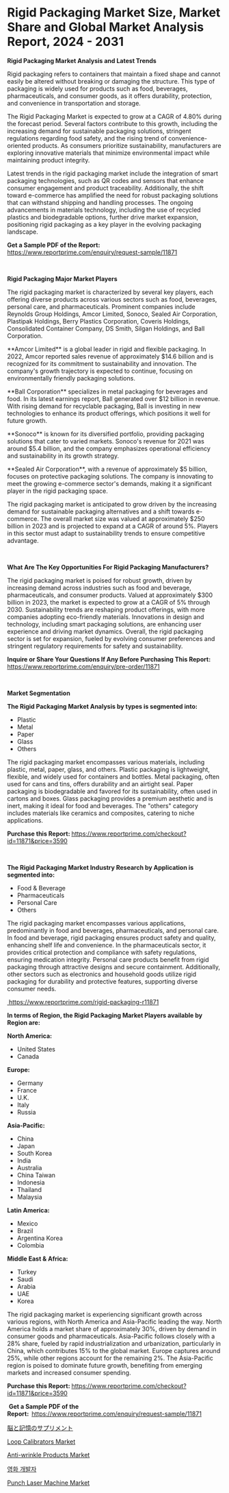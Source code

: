 <p><h1>Rigid Packaging Market Size, Market Share and Global Market Analysis Report, 2024 - 2031</h1></p><p><strong>Rigid Packaging Market Analysis and Latest Trends</strong></p>
<p><p>Rigid packaging refers to containers that maintain a fixed shape and cannot easily be altered without breaking or damaging the structure. This type of packaging is widely used for products such as food, beverages, pharmaceuticals, and consumer goods, as it offers durability, protection, and convenience in transportation and storage.</p><p>The Rigid Packaging Market is expected to grow at a CAGR of 4.80% during the forecast period. Several factors contribute to this growth, including the increasing demand for sustainable packaging solutions, stringent regulations regarding food safety, and the rising trend of convenience-oriented products. As consumers prioritize sustainability, manufacturers are exploring innovative materials that minimize environmental impact while maintaining product integrity.</p><p>Latest trends in the rigid packaging market include the integration of smart packaging technologies, such as QR codes and sensors that enhance consumer engagement and product traceability. Additionally, the shift toward e-commerce has amplified the need for robust packaging solutions that can withstand shipping and handling processes. The ongoing advancements in materials technology, including the use of recycled plastics and biodegradable options, further drive market expansion, positioning rigid packaging as a key player in the evolving packaging landscape.</p></p>
<p><strong>Get a Sample PDF of the Report:&nbsp;</strong> <a href="https://www.reportprime.com/enquiry/request-sample/11871">https://www.reportprime.com/enquiry/request-sample/11871</a></p>
<p>&nbsp;</p>
<p><strong>Rigid Packaging Major Market Players</strong></p>
<p><p>The rigid packaging market is characterized by several key players, each offering diverse products across various sectors such as food, beverages, personal care, and pharmaceuticals. Prominent companies include Reynolds Group Holdings, Amcor Limited, Sonoco, Sealed Air Corporation, Plastipak Holdings, Berry Plastics Corporation, Coveris Holdings, Consolidated Container Company, DS Smith, Silgan Holdings, and Ball Corporation.</p><p>**Amcor Limited** is a global leader in rigid and flexible packaging. In 2022, Amcor reported sales revenue of approximately $14.6 billion and is recognized for its commitment to sustainability and innovation. The company's growth trajectory is expected to continue, focusing on environmentally friendly packaging solutions.</p><p>**Ball Corporation** specializes in metal packaging for beverages and food. In its latest earnings report, Ball generated over $12 billion in revenue. With rising demand for recyclable packaging, Ball is investing in new technologies to enhance its product offerings, which positions it well for future growth.</p><p>**Sonoco** is known for its diversified portfolio, providing packaging solutions that cater to varied markets. Sonoco's revenue for 2021 was around $5.4 billion, and the company emphasizes operational efficiency and sustainability in its growth strategy.</p><p>**Sealed Air Corporation**, with a revenue of approximately $5 billion, focuses on protective packaging solutions. The company is innovating to meet the growing e-commerce sector's demands, making it a significant player in the rigid packaging space.</p><p>The rigid packaging market is anticipated to grow driven by the increasing demand for sustainable packaging alternatives and a shift towards e-commerce. The overall market size was valued at approximately $250 billion in 2023 and is projected to expand at a CAGR of around 5%. Players in this sector must adapt to sustainability trends to ensure competitive advantage.</p></p>
<p>&nbsp;</p>
<p><strong>What Are The Key Opportunities For Rigid Packaging Manufacturers?</strong></p>
<p><p>The rigid packaging market is poised for robust growth, driven by increasing demand across industries such as food and beverage, pharmaceuticals, and consumer products. Valued at approximately $300 billion in 2023, the market is expected to grow at a CAGR of 5% through 2030. Sustainability trends are reshaping product offerings, with more companies adopting eco-friendly materials. Innovations in design and technology, including smart packaging solutions, are enhancing user experience and driving market dynamics. Overall, the rigid packaging sector is set for expansion, fueled by evolving consumer preferences and stringent regulatory requirements for safety and sustainability.</p></p>
<p><strong>Inquire or Share Your Questions If Any Before Purchasing This Report:</strong> <a href="https://www.reportprime.com/enquiry/pre-order/11871">https://www.reportprime.com/enquiry/pre-order/11871</a></p>
<p>&nbsp;</p>
<p><strong>Market Segmentation</strong></p>
<p><strong>The Rigid Packaging Market Analysis by types is segmented into:</strong></p>
<p><ul><li>Plastic</li><li>Metal</li><li>Paper</li><li>Glass</li><li>Others</li></ul></p>
<p><p>The rigid packaging market encompasses various materials, including plastic, metal, paper, glass, and others. Plastic packaging is lightweight, flexible, and widely used for containers and bottles. Metal packaging, often used for cans and tins, offers durability and an airtight seal. Paper packaging is biodegradable and favored for its sustainability, often used in cartons and boxes. Glass packaging provides a premium aesthetic and is inert, making it ideal for food and beverages. The "others" category includes materials like ceramics and composites, catering to niche applications.</p></p>
<p><strong>Purchase this Report:&nbsp;</strong><a href="https://www.reportprime.com/checkout?id=11871&price=3590">https://www.reportprime.com/checkout?id=11871&price=3590</a></p>
<p>&nbsp;</p>
<p><strong>The Rigid Packaging Market Industry Research by Application is segmented into:</strong></p>
<p><ul><li>Food & Beverage</li><li>Pharmaceuticals</li><li>Personal Care</li><li>Others</li></ul></p>
<p><p>The rigid packaging market encompasses various applications, predominantly in food and beverages, pharmaceuticals, and personal care. In food and beverage, rigid packaging ensures product safety and quality, enhancing shelf life and convenience. In the pharmaceuticals sector, it provides critical protection and compliance with safety regulations, ensuring medication integrity. Personal care products benefit from rigid packaging through attractive designs and secure containment. Additionally, other sectors such as electronics and household goods utilize rigid packaging for durability and protective features, supporting diverse consumer needs.</p></p>
<p><a href="https://www.reportprime.com/rigid-packaging-r11871">&nbsp;https://www.reportprime.com/rigid-packaging-r11871</a></p>
<p><strong>In terms of Region, the Rigid Packaging Market Players available by Region are:</strong></p>
<p>
    <p> <strong> North America: </strong>
        <ul>
            <li>United States</li>
            <li>Canada</li>
        </ul>
        </p> 
    <p> <strong> Europe: </strong>
        <ul>
            <li>Germany</li>
            <li>France</li>
            <li>U.K.</li>
            <li>Italy</li>
            <li>Russia</li>
        </ul>
        </p> 
    <p> <strong> Asia-Pacific: </strong>
        <ul>
            <li>China</li>
            <li>Japan</li>
            <li>South Korea</li>
            <li>India</li>
            <li>Australia</li>
            <li>China Taiwan</li>
            <li>Indonesia</li>
            <li>Thailand</li>
            <li>Malaysia</li>
        </ul>
        </p> 
    <p> <strong> Latin America: </strong>
        <ul>
            <li>Mexico</li>
            <li>Brazil</li>
            <li>Argentina Korea</li>
            <li>Colombia</li>
        </ul>
        </p> 
    <p> <strong> Middle East & Africa: </strong>
        <ul>
            <li>Turkey</li>
            <li>Saudi</li>
            <li>Arabia</li>
            <li>UAE</li>
            <li>Korea</li>
        </ul>
    </p>
    </p>
<p><p>The rigid packaging market is experiencing significant growth across various regions, with North America and Asia-Pacific leading the way. North America holds a market share of approximately 30%, driven by demand in consumer goods and pharmaceuticals. Asia-Pacific follows closely with a 28% share, fueled by rapid industrialization and urbanization, particularly in China, which contributes 15% to the global market. Europe captures around 25%, while other regions account for the remaining 2%. The Asia-Pacific region is poised to dominate future growth, benefiting from emerging markets and increased consumer spending.</p></p>
<p><strong>Purchase this Report: </strong><a href="https://www.reportprime.com/checkout?id=11871&price=3590">https://www.reportprime.com/checkout?id=11871&price=3590</a></p>
<p>&nbsp;<strong>Get a Sample PDF of the Report:&nbsp;&nbsp;</strong><a href="https://www.reportprime.com/enquiry/request-sample/11871">https://www.reportprime.com/enquiry/request-sample/11871</a></p>
<p><strong></strong></p>
<p><p><a href="https://medium.com/@johnson154chris/%E8%84%B3%E3%81%A8%E8%A8%98%E6%86%B6%E3%82%B5%E3%83%97%E3%83%AA%E3%83%A1%E3%83%B3%E3%83%88%E5%B8%82%E5%A0%B4%E3%81%AE%E8%AA%BF%E6%9F%BB%E3%81%A8%E7%94%A3%E6%A5%AD%E3%81%AE%E9%80%B2%E5%8C%96-2031%E5%B9%B4%E3%81%BE%E3%81%A7%E3%81%AE%E4%BA%88%E6%B8%AC-5d0e3988fd3d">脳と記憶のサプリメント</a></p><p><a href="https://medium.com/@bradleyills65767/global-loop-calibrators-market-exploring-market-share-market-trends-and-future-growth-f28d0e912c2b">Loop Calibrators Market</a></p><p><a href="https://issuu.com/reportprime-2/docs/anti-wrinkle-products-market-size-2_53c87006596300">Anti-wrinkle Products Market</a></p><p><a href="https://medium.com/@ejuynpri79/%EC%8B%A0%ED%9D%A5-%EC%98%81%ED%99%94-%EA%B0%9C%EB%B0%9C%EC%9E%90-%EC%8B%9C%EC%9E%A5-%EA%B8%B0%ED%9A%8C-2024%EB%85%84%EB%B6%80%ED%84%B0-2031%EB%85%84%EA%B9%8C%EC%A7%80%EC%9D%98-%ED%88%AC%EC%9E%90%EC%9E%90-%EB%B0%8F-%EC%9D%B4%ED%95%B4%EA%B4%80%EA%B3%84%EC%9E%90%EB%A5%BC-%EC%9C%84%ED%95%9C-%EC%8B%9C%EC%9E%A5-%EB%B6%84%EC%84%9D-%EC%A0%84%EB%A7%9D-dc205d8290e8">영화 개발자</a></p><p><a href="https://medium.com/@bradleyills65767/punch-laser-machine-market-research-report-exploring-market-size-and-revenue-analysis-for-punch-07634252b67c">Punch Laser Machine Market</a></p></p>